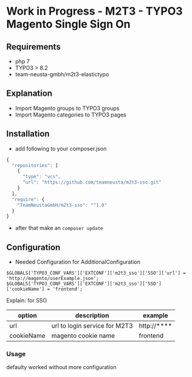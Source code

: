 # Work in Progress - M2T3 - TYPO3 Magento Single Sign On

## Requirements

- php 7
- TYPO3 > 8.2
- team-neusta-gmbh/m2t3-elastictypo

## Explanation

- Import Magento groups to TYPO3 groups
- Import Magento categories to TYPO3 pages

## Installation

- add following to your composer.json

```javascript
{
  "repositories": [
    {
      "type": "vcs",
      "url": "https://github.com/teamneusta/m2t3-sso.git"
    }
  ],
  "require": {
    "TeamNeustaGmbH/m2t3-sso": "^1.0"
  }
}
```

- after that make an `composer update`  

## Configuration

- Needed Configuration for AdditionalConfiguration
```
$GLOBALS['TYPO3_CONF_VARS']['EXTCONF']['m2t3_sso']['SSO']['url'] = 'http://magento/userExample.json';
$GLOBALS['TYPO3_CONF_VARS']['EXTCONF']['m2t3_sso']['SSO']['cookieName'] = 'frontend';
```

Explain: for SSO

| option | description | example
| ------------ | ------------- | -------------
| url | url to login service for M2T3 | http://****
| cookieName | magento cookie name | frontend

### Usage

defaulty worked without more configuration
